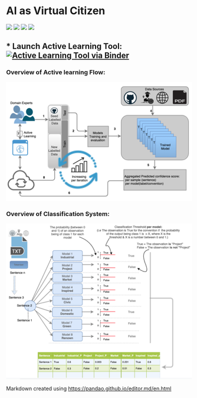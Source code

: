 # AI as Virtual Citizen 
![](https://img.shields.io/github/last-commit/aideenf/AIVC) ![](https://img.shields.io/github/languages/code-size/aideenf/AIVC) ![](https://img.shields.io/github/languages/top/aideenf/AIVC) ![](https://img.shields.io/github/contributors/aideenf/aivc)

## * Launch Active Learning Tool: [![Active Learning Tool via Binder](https://mybinder.org/badge_logo.svg)](https://mybinder.org/v2/gh/aideenf/AIVC/master?filepath=%2Fcp_wssc%2FRun_Audit_Tool.ipynb) 

### Overview of Active learning Flow:
![Image description](https://github.com/aideenf/AIVC/blob/master/cp_wssc/Drawings/Active_learning.png)


### Overview of Classification System:
![Image description](https://github.com/aideenf/AIVC/blob/master/cp_wssc/Drawings/models.png)




Markdown created using https://pandao.github.io/editor.md/en.html
